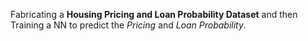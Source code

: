 Fabricating a **Housing Pricing and Loan Probability Dataset** and then Training a NN to predict the *Pricing* and *Loan Probability*.

